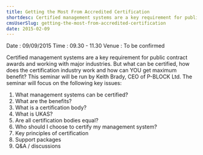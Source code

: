 ```yaml
---
title: Getting the Most From Accredited Certification
shortdesc: Certified management systems are a key requirement for public contract awards and working with major industries.
cmsUserSlug: getting-the-most-from-accredited-certification
date: 2015-02-09
---
```


Date : 09/09/2015
Time : 09.30 - 11.30
Venue : To be confirmed

Certified management systems are a key requirement for public contract awards and working with major industries. But what can be certified, how does the certification industry work and how can YOU get maximum benefit? This seminar will be run by Keith Brady, CEO of P-BLOCK Ltd. The seminar will focus on the following key issues:

1. What management systems can be certified?
2. What are the benefits?
3. What is a certification body?
4. What is UKAS?
5. Are all certification bodies equal?
6. Who should I choose to certify my management system?
7. Key principles of certification
8. Support packages
9. Q&A / discussions